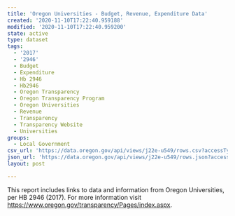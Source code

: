 ```yaml
---
title: 'Oregon Universities - Budget, Revenue, Expenditure Data'
created: '2020-11-10T17:22:40.959188'
modified: '2020-11-10T17:22:40.959200'
state: active
type: dataset
tags:
  - '2017'
  - '2946'
  - Budget
  - Expenditure
  - Hb 2946
  - Hb2946
  - Oregon Transparency
  - Oregon Transparency Program
  - Oregon Universities
  - Revenue
  - Transparency
  - Transparency Website
  - Universities
groups:
  - Local Government
csv_url: 'https://data.oregon.gov/api/views/j22e-u549/rows.csv?accessType=DOWNLOAD'
json_url: 'https://data.oregon.gov/api/views/j22e-u549/rows.json?accessType=DOWNLOAD'
layout: post

---
```

This report includes links to data and information from Oregon Universities, per HB 2946 (2017). For more information visit https://www.oregon.gov/transparency/Pages/index.aspx.

